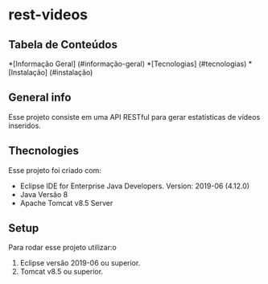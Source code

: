 # rest-videos

## Tabela de Conteúdos
*[Informação Geral] (#informação-geral)
*[Tecnologias] (#tecnologias)
*[Instalação] (#instalação)

## General info
Esse projeto consiste em uma API RESTful para gerar estatísticas de vídeos inseridos.

## Thecnologies
Esse projeto foi criado com:
* Eclipse IDE for Enterprise Java Developers. Version: 2019-06 (4.12.0)
* Java Versão 8
* Apache Tomcat v8.5 Server


## Setup
Para rodar esse projeto utilizar:o 
1. Eclipse versão 2019-06 ou superior. 
2. Tomcat v8.5 ou superior.

